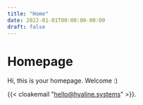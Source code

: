 ```yaml
---
title: "Home"
date: 2022-01-01T00:00:00-00:00
draft: false
---
```


# Homepage

Hi, this is your homepage. Welcome :)

{{< cloakemail "hello@hyaline.systems" >}}.
